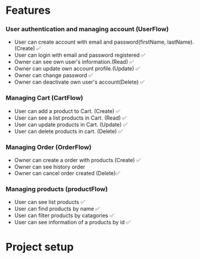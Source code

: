 # Features

### User authentication and managing account (UserFlow)

- User can create account with email and password(firstName, lastName).(Create) ✅
- User can login with email and password registered ✅
- Owner can see own user's information.(Read) ✅
- Owner can update own account profile.(Update) ✅
- Owner can change password ✅
- Owner can deactivate own user's account(Delete) ✅

### Managing Cart (CartFlow)

- User can add a product to Cart. (Create) ✅
- User can see a list products in Cart. (Read) ✅
- User can update products in Cart. (Update) ✅
- User can delete products in cart. (Delete) ✅

### Managing Order (OrderFlow)

- Owner can create a order with products (Create) ✅
- Owner can see history order
- Owner can cancel order created (Delete)✅

### Managing products (productFlow)

- User can see list products ✅
- User can find products by name ✅
- User can filter products by catagories ✅
- User can see information of a products by id ✅

# Project setup
